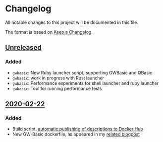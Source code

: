 # Changelog
All notable changes to this project will be documented in this file.

The format is based on [Keep a Changelog](https://keepachangelog.com/en/1.0.0/).

## [Unreleased]

### Added

- `gwbasic`: New Ruby launcher script, supporting GWBasic and QBasic
- `gwbasic`: work in progress with Rust launcher
- `gwbasic`: Performance experiments for shell launcher and ruby launcher
- `gwbasic`: Tool for running performance tests

## [2020-02-22]

### Added

- Build script, [automatic publishing of descriptions to Docker Hub](https://ngeor.com/2019/12/26/docker-hub-automation.html)
- New GW-Basic dockerfile, as appeared in my [related blogpost](https://ngeor.com/2020/02/22/gwbasic-in-docker.html)

[Unreleased]: https://github.com/ngeor/dockerfiles/compare/2020-02-22...HEAD
[2020-02-22]: https://github.com/ngeor/dockerfiles/releases/tag/2020-02-22
